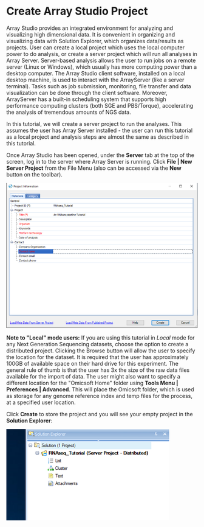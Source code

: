 # Create Array Studio Project

Array Studio provides an integrated environment for analyzing and visualizing high dimensional data. It is convenient in organizing and visualizing data with Solution Explorer, which organizes data/results as projects. User can create a local project which uses the local computer power to do analysis, or create a server project which will run all analyses in Array Server. Server-based analysis allows the user to run jobs on a remote server (Linux or Windows), which usually has more computing power than a desktop computer. The Array Studio client software, installed on a local desktop machine, is used to interact with the ArrayServer (like a server terminal). Tasks such as job submission, monitoring, file transfer and data visualization can be done through the client software. Moreover, ArrayServer has a built-in scheduling system that supports high performance computing clusters (both SGE and PBS/Torque), accelerating the analysis of tremendous amounts of NGS data.

In this tutorial, we will create a server project to run the analyses. This assumes the user has Array Server installed - the user can run this tutorial as a local project and analysis steps are almost the same as described in this tutorial.

Once Array Studio has been opened, under the **Server** tab at the top of the screen, log in to the server where Array Server is running. Click **File | New Server Project** from the File Menu (also can be accessed via the **New** button on the toolbar).

![server_project_png](images/server_project.png)

**Note to "Local" mode users:** If you are using this tutorial in *Local* mode for any Next Generation Sequencing datasets, choose the option to create a distributed project. Clicking the Browse button will allow the user to specify the location for the dataset. It is required that the user has approximately 100GB of available space on their hard drive for this experiment. The general rule of thumb is that the user has 3x the size of the raw data files available for the import of data. The user might also want to specify a different location for the "Omicsoft Home" folder using **Tools Menu | Preferences | Advanced**.
This will place the Omicsoft folder, which is used as storage for any genome reference index and temp files for the process, at a specified user location.

Click **Create** to store the project and you will see your empty project in the **Solution Explorer**:

![server_project_created_png](images/server_project_created.png)
